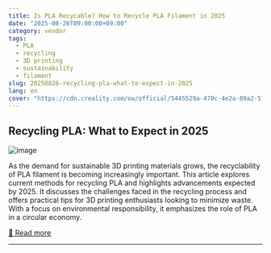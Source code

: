 ```yaml
---
title: Is PLA Recycable? How to Recycle PLA Filament in 2025
date: "2025-08-26T09:00:00+09:00"
category: vendor
tags:
  - PLA
  - recycling
  - 3D printing
  - sustainability
  - filament
slug: 20250826-recycling-pla-what-to-expect-in-2025
lang: en
cover: "https://cdn.creality.com/ow/official/5445529a-470c-4e2a-89a2-5f99fd48d93e.jpg"
---
```


## Recycling PLA: What to Expect in 2025
![image](https://cdn.creality.com/ow/official/5445529a-470c-4e2a-89a2-5f99fd48d93e.jpg)

As the demand for sustainable 3D printing materials grows, the recyclability of PLA filament is becoming increasingly important. This article explores current methods for recycling PLA and highlights advancements expected by 2025. It discusses the challenges faced in the recycling process and offers practical tips for 3D printing enthusiasts looking to minimize waste. With a focus on environmental responsibility, it emphasizes the role of PLA in a circular economy.

[🔗 Read more](https://www.creality.com/blog/is-pla-recycable)

---